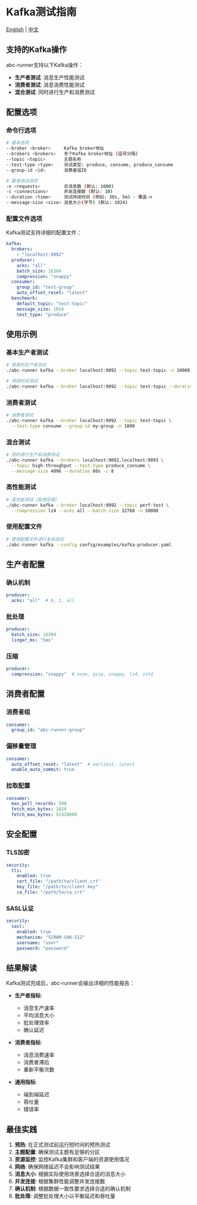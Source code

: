 # Kafka测试指南

[English](../en/user-guide/kafka.md) | [中文](kafka.md)

## 支持的Kafka操作

abc-runner支持以下Kafka操作：

- **生产者测试**: 消息生产性能测试
- **消费者测试**: 消息消费性能测试
- **混合测试**: 同时进行生产和消费测试

## 配置选项

### 命令行选项

```bash
# 基本选项
--broker <broker>     Kafka broker地址
--brokers <brokers>   多个Kafka broker地址 (逗号分隔)
--topic <topic>       主题名称
--test-type <type>    测试类型: produce, consume, produce_consume
--group-id <id>       消费者组ID

# 基准测试选项
-n <requests>         总消息数 (默认: 1000)
-c <connections>      并发连接数 (默认: 10)
--duration <time>     测试持续时间 (例如: 30s, 5m) - 覆盖-n
--message-size <size> 消息大小(字节) (默认: 1024)
```

### 配置文件选项

Kafka测试支持详细的配置文件：

```yaml
kafka:
  brokers:
    - "localhost:9092"
  producer:
    acks: "all"
    batch_size: 16384
    compression: "snappy"
  consumer:
    group_id: "test-group"
    auto_offset_reset: "latest"
  benchmark:
    default_topic: "test-topic"
    message_size: 1024
    test_type: "produce"
```

## 使用示例

### 基本生产者测试

```bash
# 简单的生产者测试
./abc-runner kafka --broker localhost:9092 --topic test-topic -n 10000 -c 5

# 持续时间测试
./abc-runner kafka --broker localhost:9092 --topic test-topic --duration 60s -c 10
```

### 消费者测试

```bash
# 消费者测试
./abc-runner kafka --broker localhost:9092 --topic test-topic \
  --test-type consume --group-id my-group -n 1000
```

### 混合测试

```bash
# 同时进行生产和消费测试
./abc-runner kafka --brokers localhost:9092,localhost:9093 \
  --topic high-throughput --test-type produce_consume \
  --message-size 4096 --duration 60s -c 8
```

### 高性能测试

```bash
# 高性能测试（启用压缩）
./abc-runner kafka --broker localhost:9092 --topic perf-test \
  --compression lz4 --acks all --batch-size 32768 -n 50000
```

### 使用配置文件

```bash
# 使用配置文件进行复杂测试
./abc-runner kafka --config config/examples/kafka-producer.yaml
```

## 生产者配置

### 确认机制

```yaml
producer:
  acks: "all"  # 0, 1, all
```

### 批处理

```yaml
producer:
  batch_size: 16384
  linger_ms: "5ms"
```

### 压缩

```yaml
producer:
  compression: "snappy"  # none, gzip, snappy, lz4, zstd
```

## 消费者配置

### 消费者组

```yaml
consumer:
  group_id: "abc-runner-group"
```

### 偏移量管理

```yaml
consumer:
  auto_offset_reset: "latest"  # earliest, latest
  enable_auto_commit: true
```

### 拉取配置

```yaml
consumer:
  max_poll_records: 500
  fetch_min_bytes: 1024
  fetch_max_bytes: 52428800
```

## 安全配置

### TLS加密

```yaml
security:
  tls:
    enabled: true
    cert_file: "/path/to/client.crt"
    key_file: "/path/to/client.key"
    ca_file: "/path/to/ca.crt"
```

### SASL认证

```yaml
security:
  sasl:
    enabled: true
    mechanism: "SCRAM-SHA-512"
    username: "user"
    password: "password"
```

## 结果解读

Kafka测试完成后，abc-runner会输出详细的性能报告：

- **生产者指标**:
  - 消息生产速率
  - 平均消息大小
  - 批处理效率
  - 确认延迟

- **消费者指标**:
  - 消息消费速率
  - 消费者滞后
  - 重新平衡次数

- **通用指标**:
  - 端到端延迟
  - 吞吐量
  - 错误率

## 最佳实践

1. **预热**: 在正式测试前运行短时间的预热测试
2. **主题配置**: 确保测试主题有足够的分区
3. **资源监控**: 监控Kafka集群和客户端的资源使用情况
4. **网络**: 确保网络延迟不会影响测试结果
5. **消息大小**: 根据实际使用场景选择合适的消息大小
6. **并发连接**: 根据集群性能调整并发连接数
7. **确认机制**: 根据数据一致性要求选择合适的确认机制
8. **批处理**: 调整批处理大小以平衡延迟和吞吐量